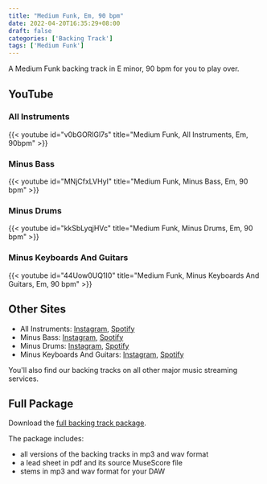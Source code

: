 ```yaml
---
title: "Medium Funk, Em, 90 bpm"
date: 2022-04-20T16:35:29+08:00
draft: false
categories: ['Backing Track']
tags: ['Medium Funk']
---
```


A Medium Funk backing track in E minor, 90 bpm for you to play over. 

<!--more-->

## YouTube

### All Instruments

{{< youtube id="v0bGORlGl7s" title="Medium Funk, All Instruments, Em, 90bpm" >}}

### Minus Bass

{{< youtube id="MNjCfxLVHyI" title="Medium Funk, Minus Bass, Em, 90 bpm" >}}

### Minus Drums

{{< youtube id="kkSbLyqjHVc" title="Medium Funk, Minus Drums, Em, 90 bpm" >}}

### Minus Keyboards And Guitars

{{< youtube id="44Uow0UQ1I0" title="Medium Funk, Minus Keyboards And Guitars, Em, 90 bpm" >}}

## Other Sites

* All Instruments:
  [Instagram](https://www.instagram.com/p/Cgr8cTEl8Az/),
  [Spotify](https://open.spotify.com/track/7KDzy2KbVL8gmQWnPfddbn)
* Minus Bass:
  [Instagram](https://www.instagram.com/p/Cgr818uFBnX/),
  [Spotify](https://open.spotify.com/track/1FkP0oA0EFhhgodoWrWh2R)
* Minus Drums:
  [Instagram](https://www.instagram.com/p/Cgr9C8ylq1J/), 
  [Spotify](https://open.spotify.com/track/1xzSxnteHN2s8lX92riv4d)
* Minus Keyboards And Guitars:
  [Instagram](https://www.instagram.com/p/Cgr-xMxFDCT/),
  [Spotify](https://open.spotify.com/track/5NRgs8rAWdhbWz22zc5Iy0)

You'll also find our backing tracks on all other major music streaming services.

## Full Package

Download the [full backing track
package](https://mmbt.s3.eu-south-1.amazonaws.com/Musica+Maestro+Backing+Tracks+-+02+-+Lake+Placid+Blue.zip).

The package includes:

* all versions of the backing tracks in mp3 and wav format
* a lead sheet in pdf and its source MuseScore file
* stems in mp3 and wav format for your DAW


